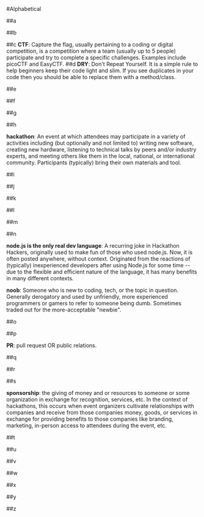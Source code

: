 #Alphabetical

##a

##b

##c
__CTF__: Capture the flag, usually pertaining to a coding or digital competition, is a competition where a team (usually up to 5 people) participate and try to complete a specific challenges. Examples include picoCTF and EasyCTF.
##d
__DRY__: Don't Repeat Yourself. It is a simple rule to help beginners keep their code light and slim. If you see duplicates in your code then you should be able to replace them with a method/class. 

##e

##f

##g

##h

__hackathon__: An event at which attendees may participate in a variety of activities including (but optionally and not limited to) writing new software, creating new hardware, listening to technical talks by peers and/or industry experts, and meeting others like them in the local, national, or international community. Participants (typically) bring their own materials and tool.

##i

##j

##k

##l

##m

##n

__node.js is the only real dev language__: A recurring joke in Hackathon Hackers, originally used to make fun of those who used node.js. Now, it is often posted anywhere, without context.  Originated from the reactions of (typically) inexperienced developers after using Node.js for some time -- due to the flexible and efficient nature of the language, it has many benefits in many different contexts.

__noob__: Someone who is new to coding, tech, or the topic in question. Generally derogatory and used by unfriendly, more experienced programmers or gamers to refer to someone being dumb. Sometimes traded out for the more-acceptable "newbie".

##o

##p

__PR__: pull request OR public relations.

##q

##r

##s

__sponsorship__: the giving of money and or resources to someone or some organization in exchange for recognition, services, etc.  In the context of hackathons, this occurs when event organizers cultivate relationships with companies and receive from those companies money, goods, or services in exchange for providing benefits to those companies like branding, marketing, in-person access to attendees during the event, etc.

##t

##u

##v

##w

##x

##y

##z
